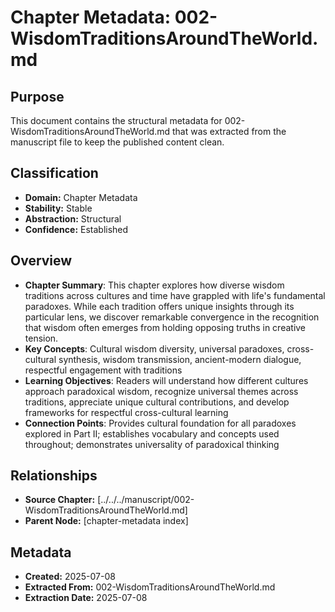 # Chapter Metadata: 002-WisdomTraditionsAroundTheWorld.md

## Purpose
This document contains the structural metadata for 002-WisdomTraditionsAroundTheWorld.md that was extracted from the manuscript file to keep the published content clean.

## Classification
- **Domain:** Chapter Metadata
- **Stability:** Stable
- **Abstraction:** Structural
- **Confidence:** Established

## Overview
- **Chapter Summary**: This chapter explores how diverse wisdom traditions across cultures and time have grappled with life's fundamental paradoxes. While each tradition offers unique insights through its particular lens, we discover remarkable convergence in the recognition that wisdom often emerges from holding opposing truths in creative tension.
- **Key Concepts**: Cultural wisdom diversity, universal paradoxes, cross-cultural synthesis, wisdom transmission, ancient-modern dialogue, respectful engagement with traditions
- **Learning Objectives**: Readers will understand how different cultures approach paradoxical wisdom, recognize universal themes across traditions, appreciate unique cultural contributions, and develop frameworks for respectful cross-cultural learning
- **Connection Points**: Provides cultural foundation for all paradoxes explored in Part II; establishes vocabulary and concepts used throughout; demonstrates universality of paradoxical thinking


## Relationships
- **Source Chapter:** [../../../manuscript/002-WisdomTraditionsAroundTheWorld.md]
- **Parent Node:** [chapter-metadata index]

## Metadata
- **Created:** 2025-07-08
- **Extracted From:** 002-WisdomTraditionsAroundTheWorld.md
- **Extraction Date:** 2025-07-08
